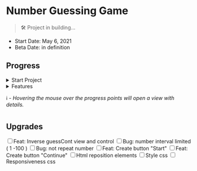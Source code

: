 <!--![Guessing-Game]()-->
# Number Guessing Game
> 🛠 Project in building...

- Start Date: May 6, 2021
- Beta Date: in definition

## Progress

<details>
    <summary>Start Project</summary>
    <ol>
        <li title="HTML structure and Basic styles css">Start interface project</li>
        <li title="App data storage">Declaration of variables</li>
    </ol>
</details>

<details>
    <summary>Features</summary>
    <ol>
        <li title="App core idea">randomNumber</li>
        <li title="Arrives the user's guess">checkGuess</li>
        <li title="Disable fields and run resetGame">gameOver</li>
        <li title="Start new game">resetGame</li>
    </ol>
</details>

ℹ - *Hovering the mouse over the progress points will open a view with details.*
#

## Upgrades

<form>
    <input type="checkbox"></input>Feat: Inverse guessCont view and control 
    <input type="checkbox"></input>Bug: number interval limited ( 1 -100 ) 
    <input type="checkbox"></input>Bug: not repeat number
    <input type="checkbox"></input>Feat: Create button "Start"
    <input type="checkbox"></input>Feat: Create button "Continue"
    <input type="checkbox"></input>Html reposition elements
    <input type="checkbox"></input>Style css
    <input type="checkbox"></input>Responsiveness css
</form>

